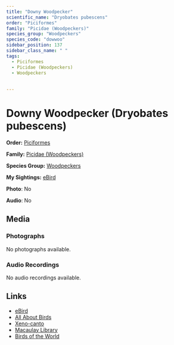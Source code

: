 ```yaml
---
title: "Downy Woodpecker"
scientific_name: "Dryobates pubescens"
order: "Piciformes"
family: "Picidae (Woodpeckers)"
species_group: "Woodpeckers"
species_code: "dowwoo"
sidebar_position: 137
sidebar_class_name: " "
tags: 
  - Piciformes
  - Picidae (Woodpeckers)
  - Woodpeckers
  
  
---
```


# Downy Woodpecker (Dryobates pubescens)

**Order:** [Piciformes](/tags/piciformes)

**Family:** [Picidae (Woodpeckers)](/tags/picidae-woodpeckers)

**Species Group:** [Woodpeckers](/tags/woodpeckers)

**My Sightings:** [eBird](https://ebird.org/lifelist?r=world&time=life&spp=dowwoo)

**Photo**: No 

**Audio**: No

## Media
### Photographs
No photographs available.

### Audio Recordings
No audio recordings available.

## Links
* [eBird](https://ebird.org/species/dowwoo) 
* [All About Birds](https://www.allaboutbirds.org/guide/dowwoo) 
* [Xeno-canto](https://www.xeno-canto.org/species/dryobates-pubescens) 
* [Macaulay Library](https://search.macaulaylibrary.org/catalog?taxonCode=dowwoo&sort=rating_rank_desc)
* [Birds of the World](https://birdsoftheworld.org/bow/species/dowwoo)
